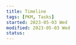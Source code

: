 ```yaml
---
title: Timeline
tags: [PKM, Tasks]
started: 2023-05-03 Wed
modified: 2023-05-03 Wed
status: 
---
```

